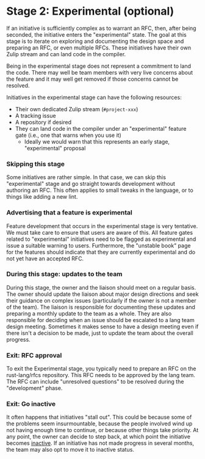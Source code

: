 # Stage 2: Experimental (optional)

If an initiative is sufficiently complex as to warrant an RFC, then, after being seconded, the initiative enters the "experimental" state. The goal at this stage is to iterate on exploring and documenting the design space and preparing an RFC, or even multiple RFCs. These initiatives have their own Zulip stream and can land code in the compiler.

Being in the experimental stage does not represent a commitment to land the code. There may well be team members with very live concerns about the feature and it may well get removed if those concerns cannot be resolved.

Initiatives in the experimental stage can have the following resources:

- Their own dedicated Zulip stream (`#project-xxx`)
- A tracking issue
- A repository if desired
- They can land code in the compiler under an "experimental" feature gate (i.e., one that warns when you use it)
  - Ideally we would warn that this represents an early stage, "experimental" proposal

### Skipping this stage

Some initiatives are rather simple. In that case, we can skip this "experimental" stage and go straight towards development without authoring an RFC. This often applies to small tweaks in the language, or to things like adding a new lint.

### Advertising that a feature is experimental

Feature development that occurs in the experimental stage is very tentative. We must take care to ensure that users are aware of this. All feature gates related to "experimental" initiatives need to be flagged as experimental and issue a suitable warning to users. Furthermore, the "unstable book" page for the features should indicate that they are currently experimental and do not yet have an accepted RFC.

### During this stage: updates to the team

During this stage, the owner and the liaison should meet on a regular basis. The owner should update the liaison about major design directions and seek their guidance on complex issues (particularly if the owner is not a member of the team). The liaison is responsible for documenting these updates and preparing a monthly update to the team as a whole. They are also responsible for deciding when an issue should be escalated to a lang team design meeting. Sometimes it makes sense to have a design meeting even if there isn't a decision to be made, just to update the team about the overall progress.

### Exit: RFC approval

To exit the Experimental stage, you typically need to prepare an RFC on the rust-lang/rfcs repository. This RFC needs to be approved by the lang team. The RFC can include "unresolved questions" to be resolved during the "development" phase.

### Exit: Go inactive

It often happens that initiatives "stall out". This could be because some of the problems seem insurmountable, because the people involved wind up not having enough time to continue, or because other things take priority. At any point, the owner can decide to step back, at which point the initiative becomes [inactive](./inactive.md). If an initiative has not made progress in several months, the team may also opt to move it to inactive status.
